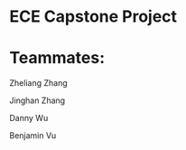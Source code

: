 # ECE Capstone Project 

# Teammates:


  Zheliang Zhang 
  
  
  Jinghan Zhang 
  
  
  Danny Wu
  
  
  Benjamin Vu
  
